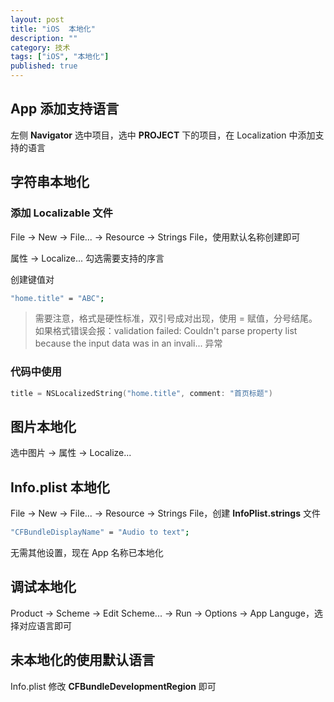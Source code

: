 ```yaml
---
layout: post
title: "iOS  本地化"
description: ""
category: 技术
tags: ["iOS", "本地化"]
published: true
---
```


## App 添加支持语言

左侧 **Navigator** 选中项目，选中 **PROJECT** 下的项目，在 Localization 中添加支持的语言

## 字符串本地化

### 添加 Localizable 文件

File -> New -> File... -> Resource -> Strings File，使用默认名称创建即可

属性 -> Localize... 勾选需要支持的序言

创建键值对

```bash
"home.title" = "ABC";
```

> 需要注意，格式是硬性标准，双引号成对出现，使用 = 赋值，分号结尾。如果格式错误会报：validation failed: Couldn't parse property list because the input data was in an invali... 异常

### 代码中使用

```swift
title = NSLocalizedString("home.title", comment: "首页标题")
```

## 图片本地化

选中图片 -> 属性 -> Localize...

## Info.plist 本地化

File -> New -> File... -> Resource -> Strings File，创建 **InfoPlist.strings** 文件

```bash
"CFBundleDisplayName" = "Audio to text";
```

无需其他设置，现在 App 名称已本地化

## 调试本地化

Product -> Scheme -> Edit Scheme... -> Run -> Options -> App Languge，选择对应语言即可

## 未本地化的使用默认语言

Info.plist 修改 **CFBundleDevelopmentRegion** 即可